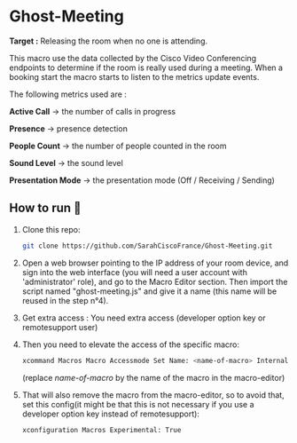 # Ghost-Meeting
**Target :** Releasing the room when no one is attending.

This macro use the data collected by the Cisco Video Conferencing endpoints to determine if the room is really used during a meeting. When a booking start the macro starts to listen to the metrics update events.

The following metrics used are : 

**Active Call**       -> the number of calls in progress

**Presence**         -> presence detection

**People Count**      -> the number of people counted in the room

**Sound Level**       -> the sound level

**Presentation Mode** -> the presentation mode (Off / Receiving / Sending)

## How to run 🔨

1. Clone this repo:

    ```sh
    git clone https://github.com/SarahCiscoFrance/Ghost-Meeting.git
    ```


2. Open a web browser pointing to the IP address of your room device, and sign into the web interface (you will need a user account with 'administrator' role), and go to the Macro Editor section. Then import the script named "ghost-meeting.js" and give it a name (this name will be reused in the step n°4).

3. Get extra access : You need extra access (developer option key or remotesupport user)

4. Then you need to elevate the access of the specific macro:

    ```sh
    xcommand Macros Macro Accessmode Set Name: <name-of-macro> Internal: True
    ```
    (replace *name-of-macro* by the name of the macro in the macro-editor)

5. That will also remove the macro from the macro-editor, so to avoid that, set this config(it might be that this is not necessary if you use a developer option key instead of remotesupport):

    ```sh
    xconfiguration Macros Experimental: True
    ```

